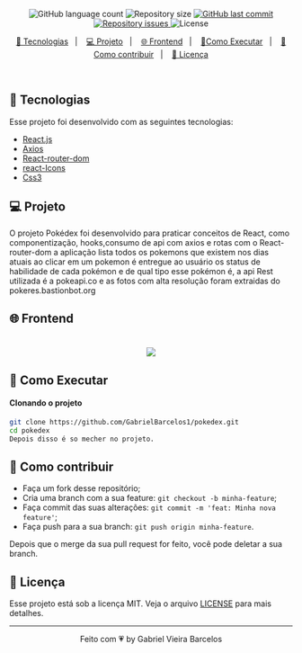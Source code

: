 
<p align="center">
  <img alt="GitHub language count" src="https://img.shields.io/github/languages/count/GabrielBarcelos1/pokedex">

  <img alt="Repository size" src="https://img.shields.io/github/repo-size/GabrielBarcelos1/pokedex">
  
  <a href="https://github.com/GabrielBarcelos1/Jogo-matem-tico-educacional/commits/master">
    <img alt="GitHub last commit" src="https://img.shields.io/github/last-commit/GabrielBarcelos1/pokedex">
  </a>

  <a href="https://github.com/GabrielBarcelos1/Jogo-matem-tico-educacional/issues">
    <img alt="Repository issues" src="https://img.shields.io/github/issues/GabrielBarcelos1/pokedex">
  </a>

  <img alt="License" src="https://img.shields.io/badge/license-MIT-brightgreen">
</p>

<p align="center">
  <a href="#-tecnologias">🚀 Tecnologias</a>&nbsp;&nbsp;&nbsp;|&nbsp;&nbsp;&nbsp;
  <a href="#-projeto">💻 Projeto</a>&nbsp;&nbsp;&nbsp;|&nbsp;&nbsp;&nbsp;
  <a href="#-frontend">🌐 Frontend</a>&nbsp;&nbsp;&nbsp;|&nbsp;&nbsp;&nbsp;
  <a href="#-como-executar">🔖Como Executar</a>&nbsp;&nbsp;&nbsp;|&nbsp;&nbsp;&nbsp;
  <a href="#-como-contribuir">🤔 Como contribuir</a>&nbsp;&nbsp;&nbsp;|&nbsp;&nbsp;&nbsp;
  <a href="#-licença">🧾 Licença</a>
</p>

<br>

## 🚀 Tecnologias

Esse projeto foi desenvolvido com as seguintes tecnologias:

- [React.js]()
- [Axios]()
- [React-router-dom]()
- [react-Icons]()
- [Css3]()

## 💻 Projeto
O projeto Pokédex foi desenvolvido para praticar conceitos de React, como componentização, hooks,consumo de api com axios e rotas com o React-router-dom a aplicação lista todos os pokemons que existem nos dias atuais ao clicar em um pokemon é entregue ao usuário os status de habilidade de cada pokémon e de qual tipo esse pokémon é, a api Rest utilizada é a pokeapi.co e as fotos com alta resolução foram extraidas do pokeres.bastionbot.org


## 🌐 Frontend
<h1 align="center">
    <img  src="https://github.com/GabrielBarcelos1/pokedex/blob/master/pokedex.gif" />
</h1>

    
## 🔖 Como Executar

#### Clonando o projeto
```sh
git clone https://github.com/GabrielBarcelos1/pokedex.git
cd pokedex
Depois disso é so mecher no projeto.
```


## 🤔 Como contribuir

- Faça um fork desse repositório;
- Cria uma branch com a sua feature: `git checkout -b minha-feature`;
- Faça commit das suas alterações: `git commit -m 'feat: Minha nova feature'`;
- Faça push para a sua branch: `git push origin minha-feature`.

Depois que o merge da sua pull request for feito, você pode deletar a sua branch.


## 🧾 Licença

Esse projeto está sob a licença MIT. Veja o arquivo [LICENSE](LICENSE.md) para mais detalhes.

---

<p align="center">Feito com 💗 by Gabriel Vieira Barcelos</p>










